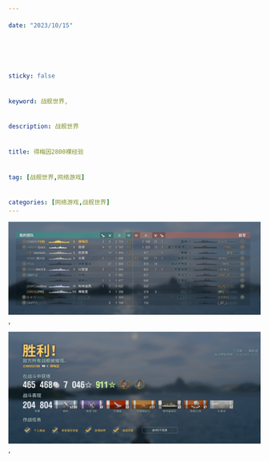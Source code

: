 ```yaml
---

date: "2023/10/15"





sticky: false


keyword: 战舰世界,


description: 战舰世界


title: 得梅因2800裸经验


tag: [战舰世界,网络游戏]


categories: [网络游戏,战舰世界]
---
```

![贴图](/游戏截图/FQV@HCOBPE5F5S$L64~4`H.png),

![贴图](/游戏截图/JMIIZ1PRGB82@RVWN3PB{X4.png),

